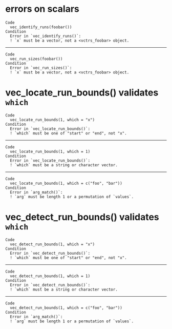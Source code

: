 # errors on scalars

    Code
      vec_identify_runs(foobar())
    Condition
      Error in `vec_identify_runs()`:
      ! `x` must be a vector, not a <vctrs_foobar> object.

---

    Code
      vec_run_sizes(foobar())
    Condition
      Error in `vec_run_sizes()`:
      ! `x` must be a vector, not a <vctrs_foobar> object.

# vec_locate_run_bounds() validates `which`

    Code
      vec_locate_run_bounds(1, which = "x")
    Condition
      Error in `vec_locate_run_bounds()`:
      ! `which` must be one of "start" or "end", not "x".

---

    Code
      vec_locate_run_bounds(1, which = 1)
    Condition
      Error in `vec_locate_run_bounds()`:
      ! `which` must be a string or character vector.

---

    Code
      vec_locate_run_bounds(1, which = c("foo", "bar"))
    Condition
      Error in `arg_match()`:
      ! `arg` must be length 1 or a permutation of `values`.

# vec_detect_run_bounds() validates `which`

    Code
      vec_detect_run_bounds(1, which = "x")
    Condition
      Error in `vec_detect_run_bounds()`:
      ! `which` must be one of "start" or "end", not "x".

---

    Code
      vec_detect_run_bounds(1, which = 1)
    Condition
      Error in `vec_detect_run_bounds()`:
      ! `which` must be a string or character vector.

---

    Code
      vec_detect_run_bounds(1, which = c("foo", "bar"))
    Condition
      Error in `arg_match()`:
      ! `arg` must be length 1 or a permutation of `values`.

